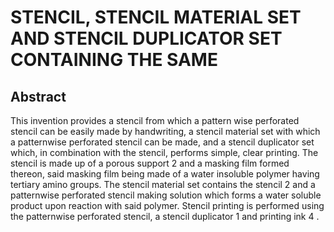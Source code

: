 # STENCIL, STENCIL MATERIAL SET AND STENCIL DUPLICATOR SET CONTAINING THE SAME

## Abstract
This invention provides a stencil from which a pattern wise perforated stencil can be easily made by handwriting, a stencil material set with which a patternwise perforated stencil can be made, and a stencil duplicator set which, in combination with the stencil, performs simple, clear printing. The stencil is made up of a porous support 2 and a masking film formed thereon, said masking film being made of a water insoluble polymer having tertiary amino groups. The stencil material set contains the stencil 2 and a patternwise perforated stencil making solution which forms a water soluble product upon reaction with said polymer. Stencil printing is performed using the patternwise perforated stencil, a stencil duplicator 1 and printing ink 4 .